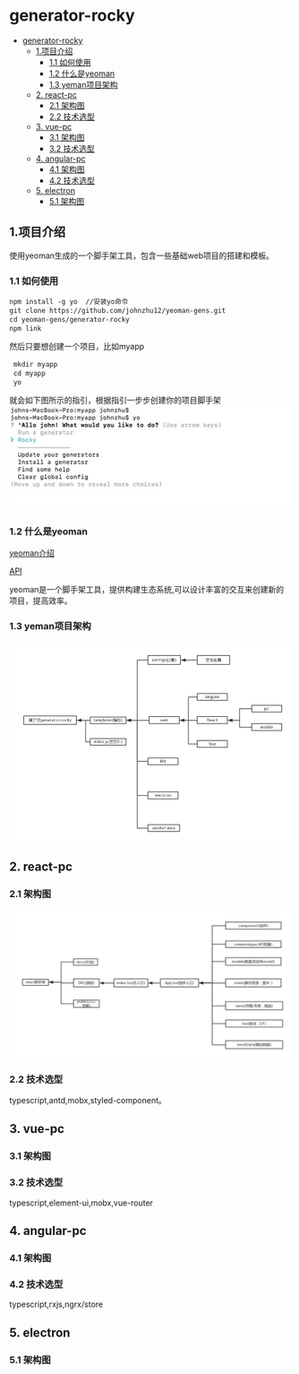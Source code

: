 
# generator-rocky

<!-- @import "[TOC]" {cmd="toc" depthFrom=1 depthTo=6 orderedList=false} -->

<!-- code_chunk_output -->

* [generator-rocky](#generator-rocky)
	* [1.项目介绍](#1项目介绍)
		* [1.1 如何使用](#11-如何使用)
		* [1.2 什么是yeoman](#12-什么是yeoman)
		* [1.3 yeman项目架构](#13-yeman项目架构)
	* [2. react-pc](#2-react-pc)
		* [2.1 架构图](#21-架构图)
		* [2.2 技术选型](#22-技术选型)
	* [3. vue-pc](#3-vue-pc)
		* [3.1 架构图](#31-架构图)
		* [3.2 技术选型](#32-技术选型)
	* [4. angular-pc](#4-angular-pc)
		* [4.1 架构图](#41-架构图)
		* [4.2 技术选型](#42-技术选型)
	* [5. electron](#5-electron)
		* [5.1 架构图](#51-架构图)

<!-- /code_chunk_output -->

## 1.项目介绍

使用yeoman生成的一个脚手架工具，包含一些基础web项目的搭建和模板。

### 1.1 如何使用

```shell
npm install -g yo  //安装yo命令
git clone https://github.com/johnzhu12/yeoman-gens.git
cd yeoman-gens/generator-rocky
npm link
```

然后只要想创建一个项目，比如myapp

```shell
 mkdir myapp
 cd myapp
 yo
```

就会如下图所示的指引，根据指引一步步创建你的项目脚手架
![step1](./docs/imgs/demo1.png)

### 1.2 什么是yeoman

[yeoman介绍](http://yeoman.io)

[API](http://yeoman.io/generator/Generator.html)

yeoman是一个脚手架工具，提供构建生态系统,可以设计丰富的交互来创建新的项目，提高效率。

### 1.3 yeman项目架构

![yeoman-arch](./docs/imgs/yeoman-arch.jpg)

## 2. react-pc

### 2.1 架构图

![react-arch](./docs/imgs/react-arch.jpg)

### 2.2 技术选型

typescript,antd,mobx,styled-component。

## 3. vue-pc

### 3.1 架构图

### 3.2 技术选型

typescript,element-ui,mobx,vue-router

## 4. angular-pc

### 4.1 架构图

### 4.2 技术选型

typescript,rxjs,ngrx/store

## 5. electron

### 5.1 架构图